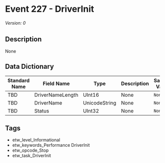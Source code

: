# Event 227 - DriverInit
###### Version: 0

## Description
None

## Data Dictionary
|Standard Name|Field Name|Type|Description|Sample Value|
|---|---|---|---|---|
|TBD|DriverNameLength|UInt16|None|`None`|
|TBD|DriverName|UnicodeString|None|`None`|
|TBD|Status|UInt32|None|`None`|

## Tags
* etw_level_Informational
* etw_keywords_Performance DriverInit
* etw_opcode_Stop
* etw_task_DriverInit